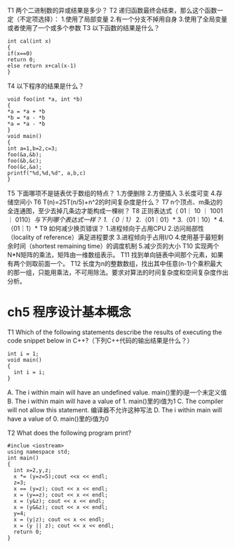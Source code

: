 T1 两个二进制数的异或结果是多少？
T2 递归函数最终会结束，那么这个函数一定（不定项选择）：
  1.使用了局部变量
  2.有一个分支不掉用自身
  3.使用了全局变量或者使用了一个或多个参数
T3 以下函数的结果是什么？
```
int cal(int x)
{
if(x==0)
return 0;
else return x+cal(x-1)
}
```
T4 以下程序的结果是什么？
```
void foo(int *a, int *b)
{
*a = *a + *b
*b = *a - *b
*a = *a - *b
}
void main()
{
int a=1,b=2,c=3;
foo(&a,&b);
foo(&b,&c);
foo(&c,&a);
printf("%d,%d,%d", a,b,c)
}
```
T5 下面哪项不是链表优于数组的特点？
  1.方便删除 2.方便插入 3.长度可变 4.存储空间小
T6 T(n)=25T(n/5)+n^2的时间复杂度是什么？
T7 n个顶点、m条边的全连通图，至少去掉几条边才能构成一棵树？
T8 正则表达式（ 01｜ 10 ｜ 1001 ｜ 0110）*与下列哪个表达式一样？
  1.（ 0｜1）*   2.（01｜01）*   3.（01｜10）*   4.（01｜1）*
T9 如何减少换页错误？
  1.进程倾向于占用CPU
  2.访问局部性（locality of reference）满足进程要求
  3.进程倾向于占用I/O
  4.使用基于最短剩余时间（shortest remaining time）的调度机制
  5.减少页的大小
T10 实现两个N*N矩阵的乘法，矩阵由一维数组表示。
T11 找到单向链表中间那个元素，如果有两个则取前面一个。
T12 长度为n的整数数组，找出其中任意(n-1)个乘积最大的那一组，只能用乘法，不可用除法。要求对算法的时间复杂度和空间复杂度作出分析。

# ch5 程序设计基本概念
T1 Which of the following statements describe the results of executing the code snippet below in C++?（下列C++代码的输出结果是什么？）
```
int i = 1;
void main()
{
  int i = i;
}
```
  A. The i within main will have an undefined value. main()里的i是一个未定义值
  B. The i within main will have a value of 1.  main()里的i值为1
  C. The compiler will not allow this statement.  编译器不允许这种写法
  D. The i within main will have a value of 0.  main()里的i值为0

T2 What does the following program print?
```
#inclue <iostream>
using namespace std;
int main()
{
  int x=2,y,z;
  x *= (y=z=5);cout <<x << endl;
  z=3;
  x == (y=z); cout << x << endl;
  x = (y==z); cout << x << endl;
  x = (y&z); cout << x << endl;
  x = (y&&z); cout << x << endl;
  y=4;
  x = (y|z); cout << x << endl;
  x = (y || z); cout << x << endl;
  return 0;
}
```

